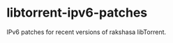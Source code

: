 libtorrent-ipv6-patches
=======================

IPv6 patches for recent versions of rakshasa libTorrent.
